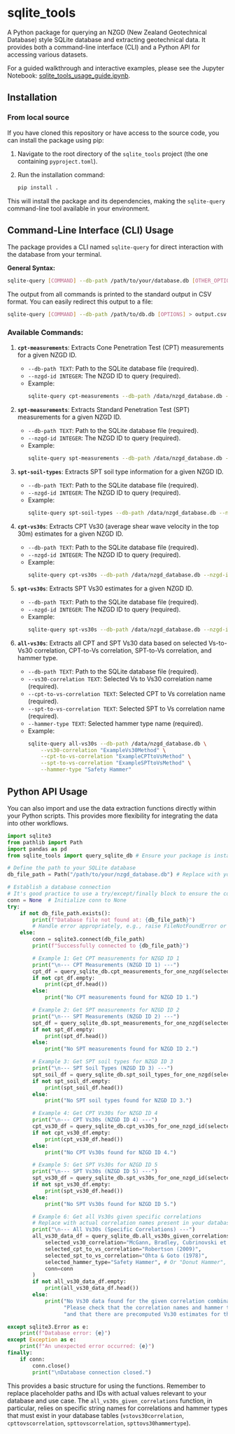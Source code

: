 # sqlite_tools

A Python package for querying an NZGD (New Zealand Geotechnical Database) style SQLite database and extracting geotechnical data. It provides both a command-line interface (CLI) and a Python API for accessing various datasets.

For a guided walkthrough and interactive examples, please see the Jupyter Notebook: [sqlite_tools_usage_guide.ipynb](./sqlite_tools/examples/sqlite_tools_usage_guide.ipynb).

## Installation

### From local source

If you have cloned this repository or have access to the source code, you can install the package using pip:

1.  Navigate to the root directory of the `sqlite_tools` project (the one containing `pyproject.toml`).
2.  Run the installation command:

    ```bash
    pip install .
    ```

This will install the package and its dependencies, making the `sqlite-query` command-line tool available in your environment.

## Command-Line Interface (CLI) Usage

The package provides a CLI named `sqlite-query` for direct interaction with the database from your terminal.

**General Syntax:**

```bash
sqlite-query [COMMAND] --db-path /path/to/your/database.db [OTHER_OPTIONS]
```

The output from all commands is printed to the standard output in CSV format. You can easily redirect this output to a file:

```bash
sqlite-query [COMMAND] --db-path /path/to/db.db [OPTIONS] > output.csv
```

### Available Commands:

1.  **`cpt-measurements`**: Extracts Cone Penetration Test (CPT) measurements for a given NZGD ID.
    *   `--db-path TEXT`: Path to the SQLite database file (required).
    *   `--nzgd-id INTEGER`: The NZGD ID to query (required).
    *   Example:
        ```bash
        sqlite-query cpt-measurements --db-path /data/nzgd_database.db --nzgd-id 123
        ```

2.  **`spt-measurements`**: Extracts Standard Penetration Test (SPT) measurements for a given NZGD ID.
    *   `--db-path TEXT`: Path to the SQLite database file (required).
    *   `--nzgd-id INTEGER`: The NZGD ID to query (required).
    *   Example:
        ```bash
        sqlite-query spt-measurements --db-path /data/nzgd_database.db --nzgd-id 456
        ```

3.  **`spt-soil-types`**: Extracts SPT soil type information for a given NZGD ID.
    *   `--db-path TEXT`: Path to the SQLite database file (required).
    *   `--nzgd-id INTEGER`: The NZGD ID to query (required).
    *   Example:
        ```bash
        sqlite-query spt-soil-types --db-path /data/nzgd_database.db --nzgd-id 789
        ```

4.  **`cpt-vs30s`**: Extracts CPT Vs30 (average shear wave velocity in the top 30m) estimates for a given NZGD ID.
    *   `--db-path TEXT`: Path to the SQLite database file (required).
    *   `--nzgd-id INTEGER`: The NZGD ID to query (required).
    *   Example:
        ```bash
        sqlite-query cpt-vs30s --db-path /data/nzgd_database.db --nzgd-id 1011
        ```

5.  **`spt-vs30s`**: Extracts SPT Vs30 estimates for a given NZGD ID.
    *   `--db-path TEXT`: Path to the SQLite database file (required).
    *   `--nzgd-id INTEGER`: The NZGD ID to query (required).
    *   Example:
        ```bash
        sqlite-query spt-vs30s --db-path /data/nzgd_database.db --nzgd-id 1213
        ```

6.  **`all-vs30s`**: Extracts all CPT and SPT Vs30 data based on selected Vs-to-Vs30 correlation, CPT-to-Vs correlation, SPT-to-Vs correlation, and hammer type.
    *   `--db-path TEXT`: Path to the SQLite database file (required).
    *   `--vs30-correlation TEXT`: Selected Vs to Vs30 correlation name (required).
    *   `--cpt-to-vs-correlation TEXT`: Selected CPT to Vs correlation name (required).
    *   `--spt-to-vs-correlation TEXT`: Selected SPT to Vs correlation name (required).
    *   `--hammer-type TEXT`: Selected hammer type name (required).
    *   Example:
        ```bash
        sqlite-query all-vs30s --db-path /data/nzgd_database.db \
            --vs30-correlation "ExampleVs30Method" \
            --cpt-to-vs-correlation "ExampleCPTtoVsMethod" \
            --spt-to-vs-correlation "ExampleSPTtoVsMethod" \
            --hammer-type "Safety Hammer"
        ```

## Python API Usage

You can also import and use the data extraction functions directly within your Python scripts. This provides more flexibility for integrating the data into other workflows.

```python
import sqlite3
from pathlib import Path
import pandas as pd
from sqlite_tools import query_sqlite_db # Ensure your package is installed or in PYTHONPATH

# Define the path to your SQLite database
db_file_path = Path("/path/to/your/nzgd_database.db") # Replace with your actual path

# Establish a database connection
# It's good practice to use a try/except/finally block to ensure the connection is closed.
conn = None  # Initialize conn to None
try:
    if not db_file_path.exists():
        print(f"Database file not found at: {db_file_path}")
        # Handle error appropriately, e.g., raise FileNotFoundError or exit
    else:
        conn = sqlite3.connect(db_file_path)
        print(f"Successfully connected to {db_file_path}")

        # Example 1: Get CPT measurements for NZGD ID 1
        print("\n--- CPT Measurements (NZGD ID 1) ---")
        cpt_df = query_sqlite_db.cpt_measurements_for_one_nzgd(selected_nzgd_id=1, conn=conn)
        if not cpt_df.empty:
            print(cpt_df.head())
        else:
            print("No CPT measurements found for NZGD ID 1.")

        # Example 2: Get SPT measurements for NZGD ID 2
        print("\n--- SPT Measurements (NZGD ID 2) ---")
        spt_df = query_sqlite_db.spt_measurements_for_one_nzgd(selected_nzgd_id=2, conn=conn)
        if not spt_df.empty:
            print(spt_df.head())
        else:
            print("No SPT measurements found for NZGD ID 2.")

        # Example 3: Get SPT soil types for NZGD ID 3
        print("\n--- SPT Soil Types (NZGD ID 3) ---")
        spt_soil_df = query_sqlite_db.spt_soil_types_for_one_nzgd(selected_nzgd_id=3, conn=conn)
        if not spt_soil_df.empty:
            print(spt_soil_df.head())
        else:
            print("No SPT soil types found for NZGD ID 3.")

        # Example 4: Get CPT Vs30s for NZGD ID 4
        print("\n--- CPT Vs30s (NZGD ID 4) ---")
        cpt_vs30_df = query_sqlite_db.cpt_vs30s_for_one_nzgd_id(selected_nzgd_id=4, conn=conn)
        if not cpt_vs30_df.empty:
            print(cpt_vs30_df.head())
        else:
            print("No CPT Vs30s found for NZGD ID 4.")

        # Example 5: Get SPT Vs30s for NZGD ID 5
        print("\n--- SPT Vs30s (NZGD ID 5) ---")
        spt_vs30_df = query_sqlite_db.spt_vs30s_for_one_nzgd_id(selected_nzgd_id=5, conn=conn)
        if not spt_vs30_df.empty:
            print(spt_vs30_df.head())
        else:
            print("No SPT Vs30s found for NZGD ID 5.")

        # Example 6: Get all Vs30s given specific correlations
        # Replace with actual correlation names present in your database
        print("\n--- All Vs30s (Specific Correlations) ---")
        all_vs30_data_df = query_sqlite_db.all_vs30s_given_correlations(
            selected_vs30_correlation="McGann, Bradley, Cubrinovski et al. (2015)",
            selected_cpt_to_vs_correlation="Robertson (2009)",
            selected_spt_to_vs_correlation="Ohta & Goto (1978)",
            selected_hammer_type="Safety Hammer", # Or "Donut Hammer", "Unknown" etc.
            conn=conn
        )
        if not all_vs30_data_df.empty:
            print(all_vs30_data_df.head())
        else:
            print("No Vs30 data found for the given correlation combination. \n"
                  "Please check that the correlation names and hammer type exist in the database \n"
                  "and that there are precomputed Vs30 estimates for this combination.")

except sqlite3.Error as e:
    print(f"Database error: {e}")
except Exception as e:
    print(f"An unexpected error occurred: {e}")
finally:
    if conn:
        conn.close()
        print("\nDatabase connection closed.")

```

This provides a basic structure for using the functions. Remember to replace placeholder paths and IDs with actual values relevant to your database and use case.
The `all_vs30s_given_correlations` function, in particular, relies on specific string names for correlations and hammer types that must exist in your database tables (`vstovs30correlation`, `cpttovscorrelation`, `spttovscorrelation`, `spttovs30hammertype`).
